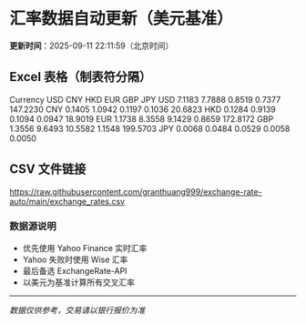 # 汇率数据自动更新（美元基准）

**更新时间**：2025-09-11 22:11:59（北京时间）

## Excel 表格（制表符分隔）

Currency	USD	CNY	HKD	EUR	GBP	JPY
USD		7.1183	7.7888	0.8519	0.7377	147.2230
CNY	0.1405		1.0942	0.1197	0.1036	20.6823
HKD	0.1284	0.9139		0.1094	0.0947	18.9019
EUR	1.1738	8.3558	9.1429		0.8659	172.8172
GBP	1.3556	9.6493	10.5582	1.1548		199.5703
JPY	0.0068	0.0484	0.0529	0.0058	0.0050	

## CSV 文件链接

https://raw.githubusercontent.com/granthuang999/exchange-rate-auto/main/exchange_rates.csv

### 数据源说明
- 优先使用 Yahoo Finance 实时汇率
- Yahoo 失败时使用 Wise 汇率
- 最后备选 ExchangeRate-API
- 以美元为基准计算所有交叉汇率

---
*数据仅供参考，交易请以银行报价为准*